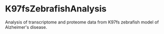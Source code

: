 # K97fsZebrafishAnalysis
Analysis of transcriptome and proteome data from K97fs zebrafish model of Alzheimer's disease. 
